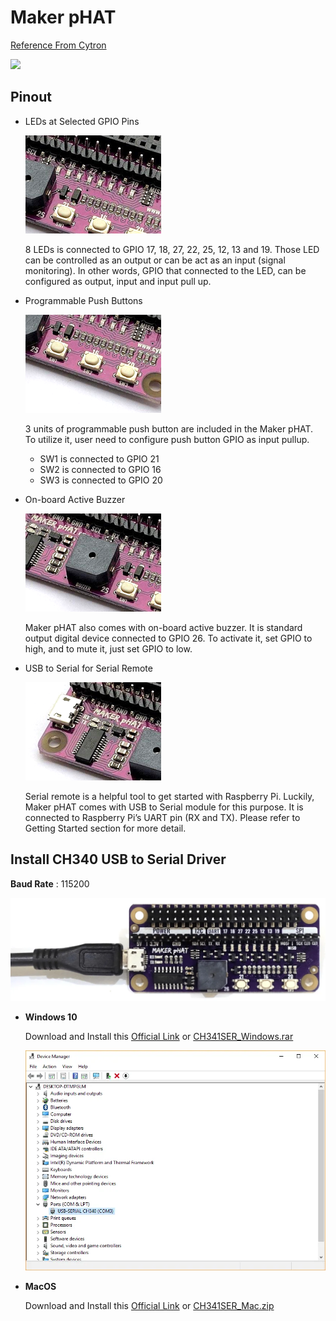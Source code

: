 # Maker pHAT

[Reference From Cytron](https://th.cytron.io/p-maker-phat-simplifying-raspberry-pi-for-education?r=1)

![](https://www.cytron.io/image/catalog/products/HAT-MAKER/Maker%20pHat%20Advantage%203.png)

## Pinout

- LEDs at Selected GPIO Pins

    ![](rpi-7.png)

    8 LEDs is connected to GPIO 17, 18, 27, 22, 25, 12, 13 and 19. Those LED can be controlled as an output or can be act as an input (signal monitoring). In other words, GPIO that connected to the LED, can be configured as output, input and input pull up.

- Programmable Push Buttons

    ![](rpi-8.png)

    3 units of programmable push button are included in the Maker pHAT. To utilize it, user need to configure push button GPIO as input pullup.

    - SW1 is connected to GPIO 21
    - SW2 is connected to GPIO 16
    - SW3 is connected to GPIO 20
- On-board Active Buzzer

    ![](rpi-9.png)

    Maker pHAT also comes with on-board active buzzer. It is standard output digital device connected to GPIO 26. To activate it, set GPIO to high, and to mute it, just set GPIO to low.

- USB to Serial for Serial Remote

    ![](rpi-10.png)

    Serial remote is a helpful tool to get started with Raspberry Pi. Luckily, Maker pHAT comes with USB to Serial module for this purpose. It is connected to Raspberry Pi’s UART pin (RX and TX). Please refer to Getting Started section for more detail.

## Install CH340 USB to Serial Driver

**Baud Rate** : 115200

![](rpi-12.png)

- **Windows 10**

    Download and Install this [Official Link](https://cdn.cytron.io/makeruno/CH341SER.EXE) or [CH341SER_Windows.rar](CH341SER_Windows.rar)

    ![](rpi-11.png)

- **MacOS**

    Download and Install this [Official Link](https://cdn.cytron.io/makeruno/CH341SER_MAC.ZIP) or [CH341SER_Mac.zip](CH341SER_Mac.zip)
